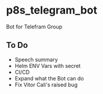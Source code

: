 # p8s_telegram_bot
Bot for Telefram Group

## To Do
- Speech summary 
- Helm ENV Vars with secret
- CI/CD
- Expand what the Bot can do
- Fix Vitor Cali's raised bug

